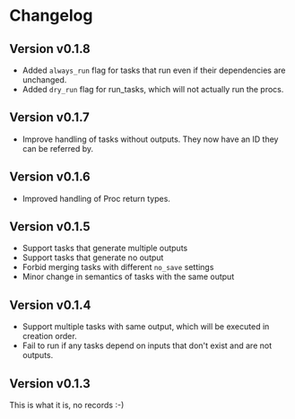 # Changelog

## Version v0.1.8

* Added `always_run` flag for tasks that run even if their dependencies
  are unchanged.
* Added `dry_run` flag for run_tasks, which will not actually run the
  procs.

## Version v0.1.7

* Improve handling of tasks without outputs.
  They now have an ID they can be referred by.

## Version v0.1.6

* Improved handling of Proc return types.

## Version v0.1.5

* Support tasks that generate multiple outputs
* Support tasks that generate no output
* Forbid merging tasks with different `no_save` settings
* Minor change in semantics of tasks with the same output

## Version v0.1.4

* Support multiple tasks with same output, which will be executed in creation order.
* Fail to run if any tasks depend on inputs that don't exist and are not outputs.

## Version v0.1.3

This is what it is, no records :-)
